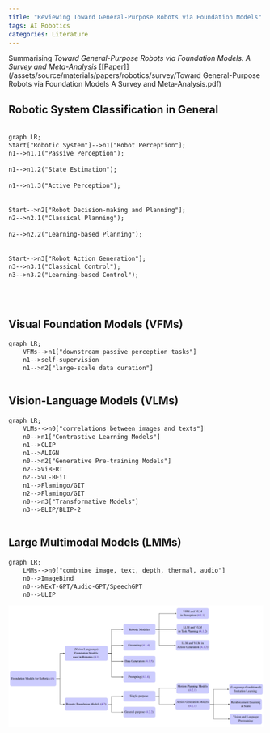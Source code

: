 ```yaml
---
title: "Reviewing Toward General-Purpose Robots via Foundation Models"
tags: AI Robotics
categories: Literature
---
```


Summarising _Toward General-Purpose Robots via Foundation Models: A Survey and Meta-Analysis_ [[Paper]](/assets/source/materials/papers/robotics/survey/Toward General-Purpose Robots via Foundation Models A Survey and Meta-Analysis.pdf)


## Robotic System Classification in General

```mermaid

graph LR;
Start["Robotic System"]-->n1["Robot Perception"];
n1-->n1.1("Passive Perception");

n1-->n1.2("State Estimation");

n1-->n1.3("Active Perception");


Start-->n2["Robot Decision-making and Planning"];
n2-->n2.1("Classical Planning");

n2-->n2.2("Learning-based Planning");


Start-->n3["Robot Action Generation"];
n3-->n3.1("Classical Control");
n3-->n3.2("Learning-based Control");




```

## Visual Foundation Models (VFMs)
```mermaid
graph LR;
    VFMs-->n1["downstream passive perception tasks"]
    n1-->self-supervision
    n1-->n2["large-scale data curation"]
    
```

## Vision-Language Models (VLMs)

```mermaid
graph LR;
    VLMs-->n0["correlations between images and texts"]
    n0-->n1["Contrastive Learning Models"]
    n1-->CLIP
    n1-->ALIGN
    n0-->n2["Generative Pre-training Models"]
    n2-->ViBERT
    n2-->VL-BEiT
    n1-->Flamingo/GIT
    n2-->Flamingo/GIT
    n0-->n3["Transformative Models"]
    n3-->BLIP/BLIP-2
    
```

## Large Multimodal Models (LMMs)

```mermaid
graph LR;
    LMMs-->n0["combnine image, text, depth, thermal, audio"]
    n0-->ImageBind
    n0-->NExT-GPT/Audio-GPT/SpeechGPT
    n0-->ULIP
```


![img](/assets/source/image/blog/foundation%20models%20for%20robotics.png)
